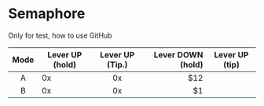 # Semaphore
Only for test, how to use GitHub


|  Mode | Lever UP (hold)| Lever UP (Tip.)| Lever DOWN (hold) | Lever UP (tip)|
| :----:  | -------------  |:-------------: | ------:           |  -----        |
| A       | 0x       | 0x       |   $12 |||
| B       | 0x  | 0x       |    $1 |||
